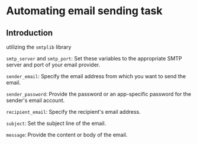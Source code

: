 # Automating email sending task

## Introduction
utilizing the `smtplib` library 

`smtp_server` and `smtp_port`: Set these variables to the appropriate SMTP server and port of your email provider.

`sender_email`: Specify the email address from which you want to send the email.

`sender_password`: Provide the password or an app-specific password for the sender's email account.

`recipient_email`: Specify the recipient's email address.

`subject`: Set the subject line of the email.

`message`: Provide the content or body of the email.